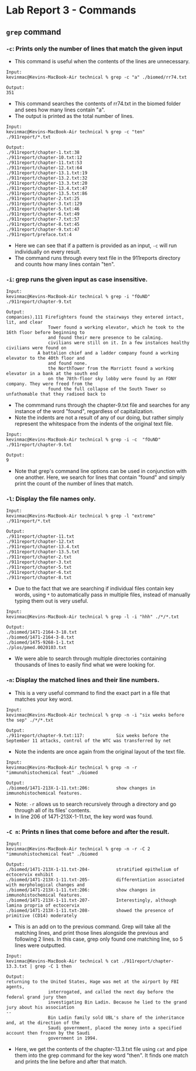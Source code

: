 # Lab Report 3 - Commands

## `grep` command

### `-c`: Prints only the number of lines that match the given input
* This command is useful when the contents of the lines are unnecessary.

```
Input: 
kevinmac@Kevins-MacBook-Air technical % grep -c "a" ./biomed/rr74.txt

Output: 
351
```
* This command searches the contents of rr74.txt in the biomed folder and sees how many lines contain "a".
* The output is printed as the total number of lines.

```
Input:
kevinmac@Kevins-MacBook-Air technical % grep -c "ten" ./911report/*.txt

Output:
./911report/chapter-1.txt:38
./911report/chapter-10.txt:12
./911report/chapter-11.txt:53
./911report/chapter-12.txt:64
./911report/chapter-13.1.txt:19
./911report/chapter-13.2.txt:32
./911report/chapter-13.3.txt:20
./911report/chapter-13.4.txt:47
./911report/chapter-13.5.txt:86
./911report/chapter-2.txt:25
./911report/chapter-3.txt:129
./911report/chapter-5.txt:46
./911report/chapter-6.txt:49
./911report/chapter-7.txt:57
./911report/chapter-8.txt:45
./911report/chapter-9.txt:47
./911report/preface.txt:4
```
* Here we can see that if a pattern is provided as an input, `-c` will run individually on every result.
* The command runs through every text file in the 911reports directory and counts how many lines contain "ten".

### `-i`: grep runs the given input as case insensitive.

```
Input: 
kevinmac@Kevins-MacBook-Air technical % grep -i "fOuND" ./911report/chapter-9.txt

Output:
companies).111 Firefighters found the stairways they entered intact, lit, and clear
                Tower found a working elevator, which he took to the 16th floor before beginning to
                and found their mere presence to be calming.
                civilians were still on it. In a few instances healthy civilians were found on
            A battalion chief and a ladder company found a working elevator to the 40th floor and
                and found none.
                the NorthTower from the Marriott found a working elevator in a bank at the south end
                on the 78th-floor sky lobby were found by an FDNY company. They were freed from the
                found the full collapse of the South Tower so unfathomable that they radioed back to
```

* The commmand runs through the chapter-9.txt file and searches for any instance of the word "found", regardless of capitalization.
* Note the indents are not a result of any of our doing, but rather simply represent the whitespace from the indents of the original text file.

```
Input:
kevinmac@Kevins-MacBook-Air technical % grep -i -c  "fOuND" ./911report/chapter-9.txt

Output:
9
```
* Note that grep's command line options can be used in conjunction with one another. Here, we search for lines that contain "found" and simply print the count of the number of lines that match.

### `-l`: Display the file names only.

```
Input:
kevinmac@Kevins-MacBook-Air technical % grep -l "extreme" ./911report/*.txt

Output:
./911report/chapter-11.txt
./911report/chapter-12.txt
./911report/chapter-13.4.txt
./911report/chapter-13.5.txt
./911report/chapter-2.txt
./911report/chapter-3.txt
./911report/chapter-5.txt
./911report/chapter-6.txt
./911report/chapter-8.txt
```

* Due to the fact that we are searching if individual files contain key words, using `*` to automatically pass in multiple files, instead of manually typing them out is very useful.

```
Input: 
kevinmac@Kevins-MacBook-Air technical % grep -l -i "hhh" ./*/*.txt

Output:
./biomed/1471-2164-3-18.txt
./biomed/1471-2164-3-8.txt
./biomed/1475-9268-1-1.txt
./plos/pmed.0020103.txt
```
* We were able to search through multiple directories containing thousands of lines to easily find what we were looking for.

### `-n`: Display the matched lines and their line numbers.

* This is a very useful command to find the exact part in a file that matches your key word.

```
Input:
kevinmac@Kevins-MacBook-Air technical % grep -n -i "six weeks before the sep" ./*/*.txt

Output:
./911report/chapter-9.txt:117:            Six weeks before the September 11 attacks, control of the WTC was transferred by net
```

* Note the indents are once again from the original layout of the text file.

```
Input:
kevinmac@Kevins-MacBook-Air technical % grep -n -r "immunohistochemical feat" ./biomed

Output:
./biomed/1471-213X-1-11.txt:206:          show changes in immunohistochemical features.
```

* Note: `-r` allows us to search recursively through a directory and go through all of its files' contents.
* In line 206 of 1471-213X-1-11.txt, the key word was found.

### `-C n`: Prints n lines that come before and after the result.

```
Input:
kevinmac@Kevins-MacBook-Air technical % grep -n -r -C 2 "immunohistochemical feat" ./biomed

Output:
./biomed/1471-213X-1-11.txt-204-          stratified epithelium of ectocervix exhibit
./biomed/1471-213X-1-11.txt-205-          differentiation associated with morphological changes and
./biomed/1471-213X-1-11.txt:206:          show changes in immunohistochemical features.
./biomed/1471-213X-1-11.txt-207-          Interestingly, although lamina propria of ectocervix
./biomed/1471-213X-1-11.txt-208-          showed the presence of primitive (CD14) moderately
```

* This is an add on to the previous command. Grep will take all the matching lines, and print those lines alongside the previous and following 2 lines. In this case, grep only found one matching line, so 5 lines were outputted.

```
Input:
kevinmac@Kevins-MacBook-Air technical % cat ./911report/chapter-13.3.txt | grep -C 1 then

Output:
returning to the United States, Hage was met at the airport by FBI agents,
                interrogated, and called the next day before the federal grand jury then
                investigating Bin Ladin. Because he lied to the grand jury about his association
--
                Bin Ladin family sold UBL's share of the inheritance and, at the direction of the
                Saudi government, placed the money into a specified account then frozen by the Saudi
                government in 1994.
```

* Here, we get the contents of the chapter-13.3.txt file using `cat` and pipe them into the grep command for the key word "then". It finds one match and prints the line before and after that match.

